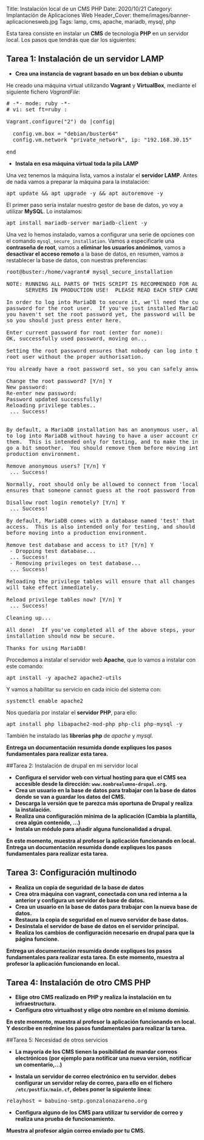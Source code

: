 Title: Instalación local de un CMS PHP
Date: 2020/10/21
Category: Implantación de Aplicaciones Web
Header_Cover: theme/images/banner-aplicacionesweb.jpg
Tags: lamp, cms, apache, mariadb, mysql, php

Esta tarea consiste en instalar un **CMS** de tecnología **PHP** en un servidor local. Los pasos que tendrás que dar los siguientes:

## Tarea 1: Instalación de un servidor LAMP

- **Crea una instancia de vagrant basado en un box debian o ubuntu**

He creado una máquina virtual utilizando **Vagrant** y **VirtualBox**, mediante el siguiente fichero *VagrantFile*:

<pre>
# -*- mode: ruby -*-
# vi: set ft=ruby :

Vagrant.configure("2") do |config|

  config.vm.box = "debian/buster64"
  config.vm.network "private_network", ip: "192.168.30.15"

end
</pre>

- **Instala en esa máquina virtual toda la pila LAMP**

Una vez tenemos la máquina lista, vamos a instalar el **servidor LAMP**. Antes de nada vamos a preparar la máquina para la instalación:

<pre>
apt update && apt upgrade -y && apt autoremove -y
</pre>

El primer paso sería instalar nuestro gestor de base de datos, yo voy a utilizar **MySQL**. Lo instalamos:

<pre>
apt install mariadb-server mariadb-client -y
</pre>

Una vez lo hemos instalado, vamos a configurar una serie de opciones con el comando `mysql_secure_installation`. Vamos a especificarle una **contraseña de root**, vamos a **eliminar los usuarios anónimos**, vamos a **desactivar el acceso remoto** a la base de datos, en resumen, vamos a restablecer la base de datos, con nuestras preferencias:

<pre>
root@buster:/home/vagrant# mysql_secure_installation

NOTE: RUNNING ALL PARTS OF THIS SCRIPT IS RECOMMENDED FOR ALL MariaDB
      SERVERS IN PRODUCTION USE!  PLEASE READ EACH STEP CAREFULLY!

In order to log into MariaDB to secure it, we'll need the current
password for the root user.  If you've just installed MariaDB, and
you haven't set the root password yet, the password will be blank,
so you should just press enter here.

Enter current password for root (enter for none):
OK, successfully used password, moving on...

Setting the root password ensures that nobody can log into the MariaDB
root user without the proper authorisation.

You already have a root password set, so you can safely answer 'n'.

Change the root password? [Y/n] Y
New password:
Re-enter new password:
Password updated successfully!
Reloading privilege tables..
 ... Success!


By default, a MariaDB installation has an anonymous user, allowing anyone
to log into MariaDB without having to have a user account created for
them.  This is intended only for testing, and to make the installation
go a bit smoother.  You should remove them before moving into a
production environment.

Remove anonymous users? [Y/n] Y
 ... Success!

Normally, root should only be allowed to connect from 'localhost'.  This
ensures that someone cannot guess at the root password from the network.

Disallow root login remotely? [Y/n] Y
 ... Success!

By default, MariaDB comes with a database named 'test' that anyone can
access.  This is also intended only for testing, and should be removed
before moving into a production environment.

Remove test database and access to it? [Y/n] Y
 - Dropping test database...
 ... Success!
 - Removing privileges on test database...
 ... Success!

Reloading the privilege tables will ensure that all changes made so far
will take effect immediately.

Reload privilege tables now? [Y/n] Y
 ... Success!

Cleaning up...

All done!  If you've completed all of the above steps, your MariaDB
installation should now be secure.

Thanks for using MariaDB!
</pre>

Procedemos a instalar el servidor web **Apache**, que lo vamos a instalar con este comando:

<pre>
apt install -y apache2 apache2-utils
</pre>

Y vamos a habilitar su servicio en cada inicio del sistema con:

<pre>
systemctl enable apache2
</pre>

Nos quedaría por instalar el **servidor PHP**, para ello:

<pre>
apt install php libapache2-mod-php php-cli php-mysql -y
</pre>

También he instalado las **librerías php** de *apache* y *mysql*.


**Entrega un documentación resumida donde expliques los pasos fundamentales para realizar esta tarea.**

##Tarea 2: Instalación de drupal en mi servidor local

- **Configura el servidor web con virtual hosting para que el CMS sea accesible desde la dirección: `www.nombrealumno-drupal.org`.**
- **Crea un usuario en la base de datos para trabajar con la base de datos donde se van a guardar los datos del CMS.**
- **Descarga la versión que te parezca más oportuna de Drupal y realiza la instalación.**
- **Realiza una configuración mínima de la aplicación (Cambia la plantilla, crea algún contenido, …)**
- **Instala un módulo para añadir alguna funcionalidad a drupal.**

**En este momento, muestra al profesor la aplicación funcionando en local. Entrega un documentación resumida donde expliques los pasos fundamentales para realizar esta tarea.**

## Tarea 3: Configuración multinodo

- **Realiza un copia de seguridad de la base de datos**
- **Crea otra máquina con vagrant, conectada con una red interna a la anterior y configura un servidor de base de datos.**
- **Crea un usuario en la base de datos para trabajar con la nueva base de datos.**
- **Restaura la copia de seguridad en el nuevo servidor de base datos.**
- **Desinstala el servidor de base de datos en el servidor principal.**
- **Realiza los cambios de configuración necesario en drupal para que la página funcione.**

**Entrega un documentación resumida donde expliques los pasos fundamentales para realizar esta tarea. En este momento, muestra al profesor la aplicación funcionando en local.**

## Tarea 4: Instalación de otro CMS PHP

- **Elige otro CMS realizado en PHP y realiza la instalación en tu infraestructura.**
- **Configura otro virtualhost y elige otro nombre en el mismo dominio.**

**En este momento, muestra al profesor la aplicación funcionando en local. Y describe en redmine los pasos fundamentales para realizar la tarea.**

##Tarea 5: Necesidad de otros servicios

- **La mayoría de los CMS tienen la posibilidad de mandar correos electrónicos (por ejemplo para notificar una nueva versión, notificar un comentario,…)**

- **Instala un servidor de correo electrónico en tu servidor. debes configurar un servidor relay de correo, para ello en el fichero `/etc/postfix/main.cf`, debes poner la siguiente línea:**

<pre>
relayhost = babuino-smtp.gonzalonazareno.org
</pre>

- **Configura alguno de los CMS para utilizar tu servidor de correo y realiza una prueba de funcionamiento.**

**Muestra al profesor algún correo enviado por tu CMS.**
